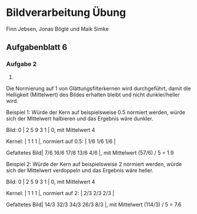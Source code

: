 # Bildverarbeitung Übung

Finn Jebsen, Jonas Bögle und Maik Simke

## Aufgabenblatt 6

### Aufgabe 2

1.

Die Normierung auf 1 von Glättungsfilterkernen wird durchgeführt, damit die Helligkeit (Mittelwert) des Bildes erhalten bleibt und nicht dunkler/heller wird.



Beispiel 1: Würde der Kern auf beispielsweise 0.5 normiert werden, würde sich der Mittelwert halbieren und das Ergebnis wäre dunkler.

Bild: 0 | 2  5  9  3  1 | 0, mit Mittelwert 4

Kernel: | 1  1  1 |, normiert auf 0.5: | 1/6  1/6  1/6 |

Gefaltetes Bild| 7/6  16/6  17/6  13/6  4/6 |, mit Mittelwert (57/6) / 5 = 1.9



Beispiel 2: Würde der Kern auf beispielsweise 2 normiert werden, würde sich der Mittelwert verdoppeln und das Ergebnis wäre heller.

Bild: 0 | 2  5  9  3  1 | 0, mit Mittelwert 4

Kernel: | 1  1  1 |, normiert auf 2: | 2/3  2/3  2/3 |

Gefaltetes Bild| 14/3  32/3  34/3  26/3  8/3 |, mit Mittelwert (114/3) / 5 = 7.6



